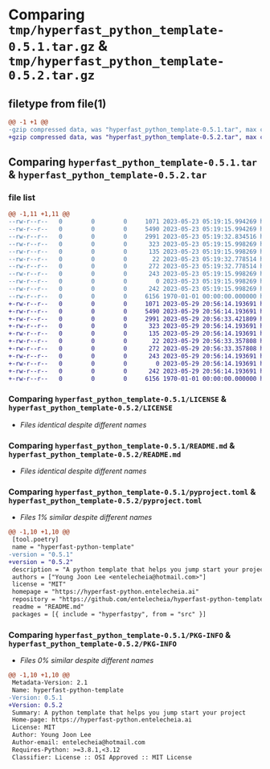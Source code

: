 # Comparing `tmp/hyperfast_python_template-0.5.1.tar.gz` & `tmp/hyperfast_python_template-0.5.2.tar.gz`

## filetype from file(1)

```diff
@@ -1 +1 @@
-gzip compressed data, was "hyperfast_python_template-0.5.1.tar", max compression
+gzip compressed data, was "hyperfast_python_template-0.5.2.tar", max compression
```

## Comparing `hyperfast_python_template-0.5.1.tar` & `hyperfast_python_template-0.5.2.tar`

### file list

```diff
@@ -1,11 +1,11 @@
--rw-r--r--   0        0        0     1071 2023-05-23 05:19:15.994269 hyperfast_python_template-0.5.1/LICENSE
--rw-r--r--   0        0        0     5490 2023-05-23 05:19:15.994269 hyperfast_python_template-0.5.1/README.md
--rw-r--r--   0        0        0     2991 2023-05-23 05:19:32.834516 hyperfast_python_template-0.5.1/pyproject.toml
--rw-r--r--   0        0        0      323 2023-05-23 05:19:15.998269 hyperfast_python_template-0.5.1/src/hyperfastpy/__cli__.py
--rw-r--r--   0        0        0      135 2023-05-23 05:19:15.998269 hyperfast_python_template-0.5.1/src/hyperfastpy/__init__.py
--rw-r--r--   0        0        0       22 2023-05-23 05:19:32.778514 hyperfast_python_template-0.5.1/src/hyperfastpy/_version.py
--rw-r--r--   0        0        0      272 2023-05-23 05:19:32.778514 hyperfast_python_template-0.5.1/src/hyperfastpy/conf/about/__init__.yaml
--rw-r--r--   0        0        0      243 2023-05-23 05:19:15.998269 hyperfast_python_template-0.5.1/src/hyperfastpy/project.toml
--rw-r--r--   0        0        0        0 2023-05-23 05:19:15.998269 hyperfast_python_template-0.5.1/src/hyperfastpy/py.typed
--rw-r--r--   0        0        0      242 2023-05-23 05:19:15.998269 hyperfast_python_template-0.5.1/src/hyperfastpy/pyproject.toml
--rw-r--r--   0        0        0     6156 1970-01-01 00:00:00.000000 hyperfast_python_template-0.5.1/PKG-INFO
+-rw-r--r--   0        0        0     1071 2023-05-29 20:56:14.193691 hyperfast_python_template-0.5.2/LICENSE
+-rw-r--r--   0        0        0     5490 2023-05-29 20:56:14.193691 hyperfast_python_template-0.5.2/README.md
+-rw-r--r--   0        0        0     2991 2023-05-29 20:56:33.421809 hyperfast_python_template-0.5.2/pyproject.toml
+-rw-r--r--   0        0        0      323 2023-05-29 20:56:14.193691 hyperfast_python_template-0.5.2/src/hyperfastpy/__cli__.py
+-rw-r--r--   0        0        0      135 2023-05-29 20:56:14.193691 hyperfast_python_template-0.5.2/src/hyperfastpy/__init__.py
+-rw-r--r--   0        0        0       22 2023-05-29 20:56:33.357808 hyperfast_python_template-0.5.2/src/hyperfastpy/_version.py
+-rw-r--r--   0        0        0      272 2023-05-29 20:56:33.357808 hyperfast_python_template-0.5.2/src/hyperfastpy/conf/about/__init__.yaml
+-rw-r--r--   0        0        0      243 2023-05-29 20:56:14.193691 hyperfast_python_template-0.5.2/src/hyperfastpy/project.toml
+-rw-r--r--   0        0        0        0 2023-05-29 20:56:14.193691 hyperfast_python_template-0.5.2/src/hyperfastpy/py.typed
+-rw-r--r--   0        0        0      242 2023-05-29 20:56:14.193691 hyperfast_python_template-0.5.2/src/hyperfastpy/pyproject.toml
+-rw-r--r--   0        0        0     6156 1970-01-01 00:00:00.000000 hyperfast_python_template-0.5.2/PKG-INFO
```

### Comparing `hyperfast_python_template-0.5.1/LICENSE` & `hyperfast_python_template-0.5.2/LICENSE`

 * *Files identical despite different names*

### Comparing `hyperfast_python_template-0.5.1/README.md` & `hyperfast_python_template-0.5.2/README.md`

 * *Files identical despite different names*

### Comparing `hyperfast_python_template-0.5.1/pyproject.toml` & `hyperfast_python_template-0.5.2/pyproject.toml`

 * *Files 1% similar despite different names*

```diff
@@ -1,10 +1,10 @@
 [tool.poetry]
 name = "hyperfast-python-template"
-version = "0.5.1"
+version = "0.5.2"
 description = "A python template that helps you jump start your project"
 authors = ["Young Joon Lee <entelecheia@hotmail.com>"]
 license = "MIT"
 homepage = "https://hyperfast-python.entelecheia.ai"
 repository = "https://github.com/entelecheia/hyperfast-python-template"
 readme = "README.md"
 packages = [{ include = "hyperfastpy", from = "src" }]
```

### Comparing `hyperfast_python_template-0.5.1/PKG-INFO` & `hyperfast_python_template-0.5.2/PKG-INFO`

 * *Files 0% similar despite different names*

```diff
@@ -1,10 +1,10 @@
 Metadata-Version: 2.1
 Name: hyperfast-python-template
-Version: 0.5.1
+Version: 0.5.2
 Summary: A python template that helps you jump start your project
 Home-page: https://hyperfast-python.entelecheia.ai
 License: MIT
 Author: Young Joon Lee
 Author-email: entelecheia@hotmail.com
 Requires-Python: >=3.8.1,<3.12
 Classifier: License :: OSI Approved :: MIT License
```

